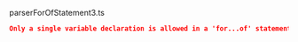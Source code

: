 parserForOfStatement3.ts
```json
Only a single variable declaration is allowed in a 'for...of' statement.
```
